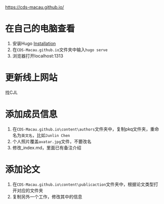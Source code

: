 https://cds-macau.github.io/

# 在自己的电脑查看

1. 安装Hugo [Installation](https://gohugo.io/installation/)
2. 在``CDS-Macau.github.io``文件夹中输入``hugo serve``
3. 浏览器打开localhost:1313

# 更新线上网站

找CJL

# 添加成员信息

1. 在``CDS-Macau.github.io\content\authors``文件夹中，复制pkq文件夹，重命名为``英文名``，比如``Junlin Chen``
2. 个人照片覆盖``avatar.jpg``文件，不要改名
3. 修改_index.md，里面已有备注介绍

# 添加论文

1. 在``CDS-Macau.github.io\content\publicaction``文件夹中，根据论文类型打开对应的文件夹
2. 复制另外一个工作，修改其中的信息
